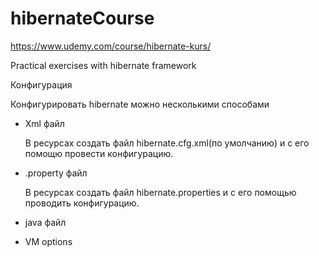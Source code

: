 # hibernateCourse
https://www.udemy.com/course/hibernate-kurs/

Practical exercises with hibernate framework

   Конфигурация
   
   Конфигурировать hibernate можно несколькими способами
   
   - Xml файл
        
      В ресурсах создать файл hibernate.cfg.xml(по умолчанию) и с его помощю провести конфигурацию.
   - .property файл
   
      В ресурсах создать файл hibernate.properties и с его помощью проводить конфигурацию.
      
   - java файл
   - VM options